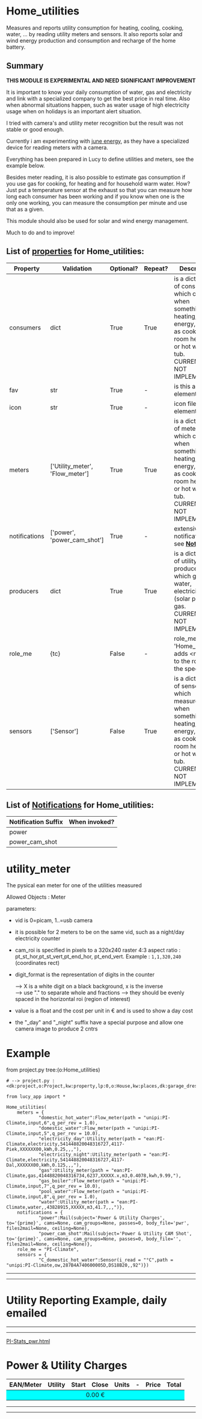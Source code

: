 <!--s_name-->
# Home_utilities

<!--e_name-->

<!--s_role-->
<!--e_role-->

<!--s_descr-->
Measures and reports utility consumption for heating, cooling, cooking, water, ... by reading utility meters and sensors.  It also reports solar and wind energy production and consumption and recharge of the home battery.

<!--e_descr-->

## Summary

__THIS MODULE IS EXPERIMENTAL AND NEED SIGNIFICANT IMPROVEMENT__

It is important to know your daily consumption of water, gas and electricity and link with a specialized company to get the best price in real time.
Also when abnormal situations happen, such as water usage of high electricity usage when on holidays is an important alert situation.

I tried with camera's and utility meter recognition but the result was not stable or good enough.

Currently i am experimenting with [june energy](https://june.energy/en), as they have a specialized device for reading meters with a camera.

Everything has been prepared in Lucy to define utilities and meters, see the example below.

Besides meter reading, it is also possible to estimate gas consumption if you use gas for cooking, for heating and for household warm water.
How?  Just put a temperature sensor at the exhaust so that you can measure how long each consumer has been working and if you know when one is the only one working, you can measure the consumption per minute and use that as a given.

This module should also be used for solar and wind energy management.

Much to do and to improve!

<!--s_tbl-->
## List of [properties](Properties.md) for __Home_utilities__:

  | Property | Validation | Optional? | Repeat? | Description |
  | --- | --- | --- | --- | --- |
  | consumers | dict | True | True | is a dictionary of consumers which counts when something is heating, taking energy, such as cooking, room heating or hot water tub.  CURRENTLY NOT IMPLEMENTED | 
  | fav | str | True | - | is this a favorite element | 
  | icon | str | True | - | icon file for this element | 
  | meters | ['Utility_meter', 'Flow_meter'] | True | True | is a dictionary of meters which counts when something is heating, taking energy, such as cooking, room heating or hot water tub.  CURRENTLY NOT IMPLEMENTED | 
  | notifications | ['power', 'power_cam_shot'] | True | - | extensive list of notifications, see [__Notifier__](Notifier.md) | 
  | producers | dict | True | True | is a dictionary of utility producers which generate water, electricity (solar panels), gas.  CURRENTLY NOT IMPLEMENTED | 
  | role_me | {tc} | False | - | role_me of 'Home_utilities', adds <m.clim> to the roles of the specified tc | 
  | sensors | ['Sensor'] | False | True | is a dictionary of sensors which measures when something is heating, taking energy, such as cooking, room heating or hot water tub.  CURRENTLY NOT IMPLEMENTED | 

## List of [Notifications](Notifier.md) for  __Home_utilities__:

  | Notification Suffix | When invoked? |
  | --- | --- | 
  | power |  | 
  | power_cam_shot |  | 
<!--e_tbl-->

<!--s_name_utl-->
# utility_meter

<!--e_name_utl-->

<!--s_descr_utl-->
The pysical ean meter for one of the utilities measured

<!--e_descr_utl-->

<!--s_tbl_utl-->
Allowed Objects : Meter
<!--e_tbl_utl-->

parameters:
* vid is 0=picam, 1..=usb camera 

* it is possible for 2 meters to be on the same vid, such as a night/day electricity counter

* cam_roi is specified in pixels to a 320x240 raster 4:3 aspect ratio : pt_st_hor,pt_st_vert,pt_end_hor, pt_end_vert.  Example : ```1,1,320,240``` (coordinates rect)
* digit_format is the representation of digits in the counter

  --> X is a white digit on a black background, x is the inverse    
  --> use "." to separate whole and fractions
  --> they should be evenly spaced in the horizontal roi (region of interest)
* value is a float and the cost per unit in € and is used to show a day cost
* the "_day" and "_night" suffix have a special purpose and allow one camera image to produce 2 cntrs

# Example


<!--s_insert_{"tree":"(o:Home_utilities)"}-->

from project.py tree:(o:Home_utilities)
```python3
# --> project.py :<dk:project,o:Project,kw:property,lp:0,o:House,kw:places,dk:garage_dressing,o:Room,kw:contents,lp:6,o:Home_utilities>

from lucy_app import *

Home_utilities(
    meters = {
            "domestic_hot_water":Flow_meter(path = "unipi:PI-Climate,input,6",q_per_rev = 1.0),
            "domestic_water":Flow_meter(path = "unipi:PI-Climate,input,5",q_per_rev = 10.0),
            "electricity_day":Utility_meter(path = "ean:PI-Climate,electricity,541448820048316727,4117-Piek,XXXXXX00,kWh,0.25,,,"),
            "electricity_night":Utility_meter(path = "ean:PI-Climate,electricity,541448820048316727,4117-Dal,XXXXXX00,kWh,0.125,,,"),
            "gas":Utility_meter(path = "ean:PI-Climate,gas,41448820048316734,6237,XXXXX.x,m3,0.4078,kwh,9.99,"),
            "gas_boiler":Flow_meter(path = "unipi:PI-Climate,input,7",q_per_rev = 10.0),
            "pool_water":Flow_meter(path = "unipi:PI-Climate,input,8",q_per_rev = 1.0),
            "water":Utility_meter(path = "ean:PI-Climate,water,,43828915,XXXXX,m3,41.7,,,")},
    notifications = {
            "power":Mail(subject='Power & Utility Charges', to='{prime}', cams=None, cam_groups=None, passes=0, body_file='pwr', files2mail=None, ceiling=None),
            "power_cam_shot":Mail(subject='Power & Utility CAM Shot', to='{prime}', cams=None, cam_groups=None, passes=0, body_file='', files2mail=None, ceiling=None)},
    role_me = "PI-Climate",
    sensors = {
            "C_domestic_hot_water":Sensor(i_read = "°C",path = "unipi:PI-Climate,ow,287B4A740600005D,DS18B20,,92")})

```

<!--e_insert-->

* * * 
* * * 
# Utility Reporting Example, daily emailed

* * * 
* * * 

<!--s_insert_{"role":"forensics","suffix":"pwr"}-->


[PI-Stats_pwr.html](PI-Stats_pwr.html)
<html><body><p><h1>Power & Utility Charges</h1><table id="selfgen"><thead><tr><th>EAN/Meter</th><th>Utility</th><th align="center">Start</th><th align="center">Close</th><th align="center">Units</th><th>-</th><th align="right">Price</th><th align="right">Total</th></tr></thead><tbody><tr><td  colspan="8",  align="center", bgcolor="cyan">      0.00 &euro;</td></tr></tbody></table></p></body></html>
<!--e_insert-->


* * * 
* * *